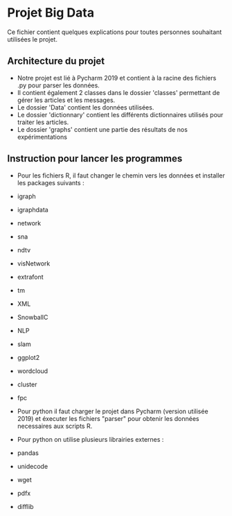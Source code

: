 # Projet Big Data
Ce fichier contient quelques explications pour toutes personnes souhaitant utilisées le projet.
 
## Architecture du projet
 - Notre projet est lié à Pycharm 2019 et contient à la racine des fichiers .py pour parser les données. 
 - Il contient également 2 classes dans le dossier 'classes' permettant de gérer les articles et les messages.
 - Le dossier 'Data' contient les données utilisées.
 - Le dossier 'dictionnary' contient les différents dictionnaires utilisés pour traiter les articles.
 - Le dossier 'graphs' contient une partie des résultats de nos expérimentations
 
## Instruction pour lancer les programmes
 - Pour les fichiers R, il faut changer le chemin vers les données et installer les packages suivants :
  - igraph
  - igraphdata
  - network
  - sna
  - ndtv
  - visNetwork
  - extrafont
  - tm
  - XML
  - SnowballC
  - NLP
  - slam
  - ggplot2
  - wordcloud
  - cluster
  - fpc
  
 - Pour python il faut charger le projet dans Pycharm (version utilisée 2019) et éxecuter les fichiers "parser" pour obtenir les données necessaires aux scripts R.
 
 - Pour python on utilise plusieurs librairies externes :
  - pandas
  - unidecode
  - wget
  - pdfx
  - difflib
 
